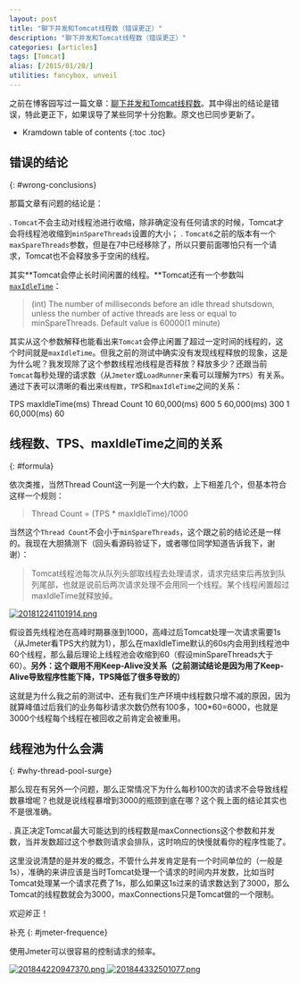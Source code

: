 ```yaml
---
layout: post
title: "聊下并发和Tomcat线程数（错误更正）"
description: "聊下并发和Tomcat线程数（错误更正）"
categories: [articles]
tags: [Tomcat]
alias: [/2015/01/20/]
utilities: fancybox, unveil
---
```


之前在博客园写过一篇文章：[聊下并发和Tomcat线程数][1]。其中得出的结论是错误，特此更正下，如果误导了某些同学十分抱歉。原文也已同步更新了。

* Kramdown table of contents
{:toc .toc}

## 错误的结论
{: #wrong-conclusions}

那篇文章有问题的结论是：

. `Tomcat`不会主动对线程池进行收缩，除非确定没有任何请求的时候，Tomcat才会将线程池收缩到`minSpareThreads`设置的大小；
. `Tomcat6`之前的版本有一个`maxSpareThreads`参数，但是在7中已经移除了，所以只要前面哪怕只有一个请求，Tomcat也不会释放多于空闲的线程。

其实**Tomcat会停止长时间闲置的线程。**Tomcat还有一个参数叫[`maxIdleTime`][2]：

> (int) The number of milliseconds before an idle thread shutsdown, unless the number of active threads are less or equal to minSpareThreads. Default value is 60000(1 minute)

其实从这个参数解释也能看出来`Tomcat`会停止闲置了超过一定时间的线程的，这个时间就是`maxIdleTime`。但我之前的测试中确实没有发现线程释放的现象，这是为什么呢？我发现除了这个参数线程池线程是否释放？释放多少？还跟当前`Tomcat`每秒处理的请求数（从`Jmeter`或`LoadRunner`来看可以理解为`TPS`）有关系。通过下表可以清晰的看出来`线程数`，`TP`S和`maxIdleTime`之间的关系：

<tr>
	<th>TPS</th>
	<th>maxIdleTime(ms)</th>
	<th>Thread Count</th>
</tr>
<tr>
	<th>10</th>
	<th>60,000(ms)</th>
	<th>600</th>
</tr>
<tr>
	<th>5</th>
	<th>60,000(ms)</th>
	<th>300</th>
</tr>
<tr>
	<th>1</th>
	<th>60,000(ms)</th>
	<th>60</th>
</tr>


## 线程数、TPS、maxIdleTime之间的关系
{: #formula}


依次类推，当然Thread Count这一列是一个大约数，上下相差几个，但基本符合这样一个规则：

> Thread Count = (TPS * maxIdleTime)/1000

当然这个`Thread Count`不会小于`minSpareThreads`，这个跟之前的结论还是一样的。我现在大胆猜测下（回头看源码验证下，或者哪位同学知道告诉我下，谢谢）：

> Tomcat线程池每次从队列头部取线程去处理请求，请求完结束后再放到队列尾部，也就是说前后两次请求处理不会用同一个线程。某个线程闲置超过maxIdleTime就释放掉。

<a class="post-image" href="/assets/images/posts/201812241101914.png">
<img itemprop="image" data-src="/assets/images/posts/201812241101914.png" src="/assets/js/unveil/loader.gif" alt="201812241101914.png" />
</a>

假设首先线程池在高峰时期暴涨到1000，高峰过后Tomcat处理一次请求需要1s（从Jmeter看TPS大约就为1），那么在maxIdleTime默认的60s内会用到线程池中60个线程，那么最后理论上线程池会收缩到60（假设minSpareThreads大于60）。**另外：这个跟用不用Keep-Alive没关系（之前测试结论是因为用了Keep-Alive导致程序性能下降，TPS降低了很多导致的）**

这就是为什么我之前的测试中、还有我们生产环境中线程数只增不减的原因，因为就算峰值过后我们的业务每秒请求次数仍然有100多，100*60=6000，也就是3000个线程每个线程在被回收之前肯定会被重用。

## 线程池为什么会满
{: #why-thread-pool-surge}

那么现在有另外一个问题，那么正常情况下为什么每秒100次的请求不会导致线程数暴增呢？也就是说线程暴增到3000的瓶颈到底在哪？这个我上面的结论其实也不是很准确。

. 真正决定Tomcat最大可能达到的线程数是maxConnections这个参数和并发数，当并发数超过这个参数则请求会排队，这时响应的快慢就看你的程序性能了。

这里没说清楚的是并发的概念，不管什么并发肯定是有一个时间单位的（一般是1s），准确的来讲应该是当时Tomcat处理一个请求的时间内并发数，比如当时Tomcat处理某一个请求花费了1s，那么如果这1s过来的请求数达到了3000，那么Tomcat的线程数就会为3000，maxConnections只是Tomcat做的一个限制。

欢迎斧正！

补充
{: #jmeter-frequence}


使用Jmeter可以很容易的控制请求的频率。

<a class="post-image" href="/assets/images/posts/201844220947370.png">
<img itemprop="image" data-src="/assets/images/posts/201844220947370.png" src="/assets/js/unveil/loader.gif" alt="201844220947370.png" />
</a>

<a class="post-image" href="/assets/images/posts/201844332501077.png">
<img itemprop="image" data-src="/assets/images/posts/201844332501077.png" src="/assets/js/unveil/loader.gif" alt="201844332501077.png" />
</a>





 [1]: http://www.cnblogs.com/zhanjindong/p/concurrent-and-tomcat-threads.html
 [2]: http://tomcat.apache.org/tomcat-7.0-doc/config/executor.html

